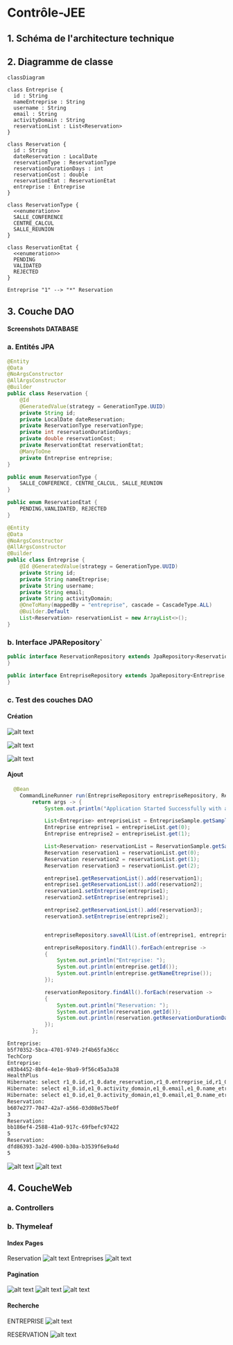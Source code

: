 # Contrôle-JEE

## 1. Schéma de l'architecture technique

## 2. Diagramme de classe

```mermaid
classDiagram

class Entreprise {
  id : String
  nameEntreprise : String
  username : String
  email : String
  activityDomain : String
  reservationList : List<Reservation>
}

class Reservation {
  id : String
  dateReservation : LocalDate
  reservationType : ReservationType
  reservationDurationDays : int
  reservationCost : double
  reservationEtat : ReservationEtat
  entreprise : Entreprise
}

class ReservationType {
  <<enumeration>>
  SALLE_CONFERENCE
  CENTRE_CALCUL
  SALLE_REUNION
}

class ReservationEtat {
  <<enumeration>>
  PENDING
  VALIDATED
  REJECTED
}

Entreprise "1" --> "*" Reservation
```

## 3. Couche DAO

#### Screenshots DATABASE

### a. Entités JPA

```java
@Entity
@Data
@NoArgsConstructor
@AllArgsConstructor
@Builder
public class Reservation {
    @Id
    @GeneratedValue(strategy = GenerationType.UUID)
    private String id;
    private LocalDate dateReservation;
    private ReservationType reservationType;
    private int reservationDurationDays;
    private double reservationCost;
    private ReservationEtat reservationEtat;
    @ManyToOne
    private Entreprise entreprise;
}

public enum ReservationType {
    SALLE_CONFERENCE, CENTRE_CALCUL, SALLE_REUNION
}

public enum ReservationEtat {
    PENDING,VANLIDATED, REJECTED
}

```

```java
@Entity
@Data
@NoArgsConstructor
@AllArgsConstructor
@Builder
public class Entreprise {
    @Id @GeneratedValue(strategy = GenerationType.UUID)
    private String id;
    private String nameEtreprise;
    private String username;
    private String email;
    private String activityDomain;
    @OneToMany(mappedBy = "entreprise", cascade = CascadeType.ALL)
    @Builder.Default
    List<Reservation> reservationList = new ArrayList<>();
}
```

### b. Interface JPARepository`

```java
public interface ReservationRepository extends JpaRepository<Reservation, String> {
}

public interface EntrepriseRepository extends JpaRepository<Entreprise, String> {
}
```

### c. Test des couches DAO

#### Création

![alt text](image-2.png)

![alt text](image.png)

![alt text](image-1.png)

#### Ajout

```java
  @Bean
    CommandLineRunner run(EntrepriseRepository entrepriseRepository, ReservationRepository reservationRepository) {
        return args -> {
            System.out.println("Application Started Successfully with args: " + Arrays.toString(args));

            List<Entreprise> entrepriseList = EntrepriseSample.getSampleEntreprises();
            Entreprise entreprise1 = entrepriseList.get(0);
            Entreprise entreprise2 = entrepriseList.get(1);

            List<Reservation> reservationList = ReservationSample.getSampleReservations();
            Reservation reservation1 = reservationList.get(0);
            Reservation reservation2 = reservationList.get(1);
            Reservation reservation3 = reservationList.get(2);

            entreprise1.getReservationList().add(reservation1);
            entreprise1.getReservationList().add(reservation2);
            reservation1.setEntreprise(entreprise1);
            reservation2.setEntreprise(entreprise1);

            entreprise2.getReservationList().add(reservation3);
            reservation3.setEntreprise(entreprise2);


            entrepriseRepository.saveAll(List.of(entreprise1, entreprise2));

            entrepriseRepository.findAll().forEach(entreprise ->
            {
                System.out.println("Entreprise: ");
                System.out.println(entreprise.getId());
                System.out.println(entreprise.getNameEtreprise());
            });

            reservationRepository.findAll().forEach(reservation ->
            {
                System.out.println("Reservation: ");
                System.out.println(reservation.getId());
                System.out.println(reservation.getReservationDurationDays());
            });
        };
```

```bash
Entreprise:
b5f70352-5bca-4701-9749-2f4b65fa36cc
TechCorp
Entreprise:
e83b4452-8bf4-4e1e-9ba9-9f56c45a3a38
HealthPlus
Hibernate: select r1_0.id,r1_0.date_reservation,r1_0.entreprise_id,r1_0.reservation_cost,r1_0.reservation_duration_days,r1_0.reservation_etat,r1_0.reservation_type from reservation r1_0
Hibernate: select e1_0.id,e1_0.activity_domain,e1_0.email,e1_0.name_etreprise,e1_0.username from entreprise e1_0 where e1_0.id=?
Hibernate: select e1_0.id,e1_0.activity_domain,e1_0.email,e1_0.name_etreprise,e1_0.username from entreprise e1_0 where e1_0.id=?
Reservation:
b607e277-7047-42a7-a566-03d08e57be0f
3
Reservation:
bb186ef4-2588-41a0-917c-69fbefc97422
5
Reservation:
dfd86393-3a2d-4900-b30a-b3539f6e9a4d
5
```

![alt text](image-4.png)
![alt text](image-3.png)

## 4. CoucheWeb

### a. Controllers

### b. Thymeleaf

#### Index Pages

Reservation
![alt text](image-5.png)
Entreprises
![alt text](image-9.png)

#### Pagination

![alt text](image-8.png)
![alt text](image-7.png)
![alt text](image-6.png)

#### Recherche

ENTREPRISE
![alt text](image-10.png)

RESERVATION
![alt text](image-11.png)
